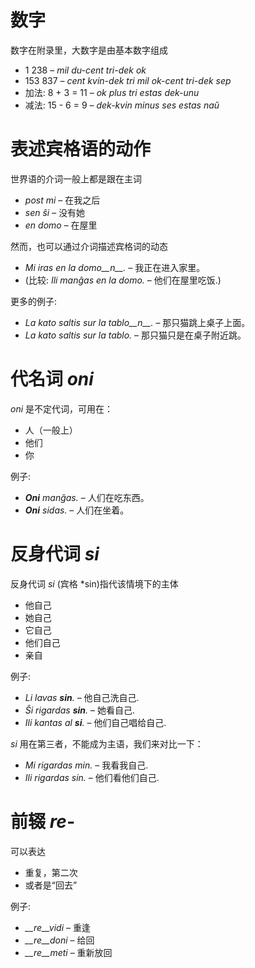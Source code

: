 # 数字

 数字在附录里，大数字是由基本数字组成

- 1 238                     – *mil du-cent tri-dek ok*
- 153 837                   – *cent kvin-dek tri mil ok-cent tri-dek sep*
- 加法:      8 + 3 = 11 – *ok plus tri estas dek-unu*
- 减法:   15 - 6 = 9 – *dek-kvin minus ses estas naŭ*

# 表述宾格语的动作

世界语的介词一般上都是跟在主词

- *post mi* – 在我之后
- *sen ŝi* – 没有她
- *en domo* – 在屋里

然而，也可以通过介词描述宾格词的动态

- *Mi iras en la domo__n__.* – 我正在进入家里。
- (比较: *Ili manĝas en la domo.* – 他们在屋里吃饭.)

更多的例子:

- *La kato saltis sur la tablo__n__.* – 那只猫跳上桌子上面。
- *La kato saltis sur la tablo.* – 那只猫只是在桌子附近跳。

# 代名词 *oni*

*oni* 是不定代词，可用在：

- 人（一般上）
- 他们
- 你

例子:

- *__Oni__ manĝas.* – 人们在吃东西。
- *__Oni__ sidas.* – 人们在坐着。
 

# 反身代词 *si*

反身代词 *si* (宾格 *sin)指代该情境下的主体

- 他自己
- 她自己
- 它自己
- 他们自己
- 亲自

例子:

- *Li lavas __sin__.* – 他自己洗自己.
- *Ŝi rigardas __sin__.* – 她看自己.
- *Ili kantas al __si__.* – 他们自己唱给自己.
 
*si* 用在第三者，不能成为主语，我们来对比一下：

- *Mi rigardas min.* – 我看我自己.
- *Ili rigardas sin.* – 他们看他们自己.

# 前辍 *re-*

可以表达

- 重复，第二次
- 或者是“回去”

例子:

- *__re__vidi* – 重逢
- *__re__doni* – 给回
- *__re__meti* – 重新放回

 
